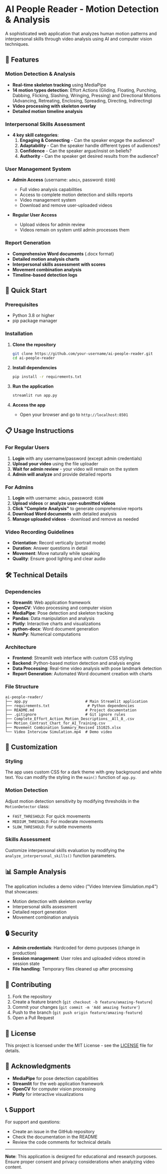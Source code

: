 # AI People Reader - Motion Detection & Analysis

A sophisticated web application that analyzes human motion patterns and interpersonal skills through video analysis using AI and computer vision techniques.

## 🎯 Features

### Motion Detection & Analysis
- **Real-time skeleton tracking** using MediaPipe
- **14 motion types detection**: Effort Actions (Gliding, Floating, Punching, Dabbing, Flicking, Slashing, Wringing, Pressing) and Directional Motions (Advancing, Retreating, Enclosing, Spreading, Directing, Indirecting)
- **Video processing with skeleton overlay**
- **Detailed motion timeline analysis**

### Interpersonal Skills Assessment
- **4 key skill categories**:
  1. **Engaging & Connecting** - Can the speaker engage the audience?
  2. **Adaptability** - Can the speaker handle different types of audiences?
  3. **Confidence** - Can the speaker argue/insist on beliefs?
  4. **Authority** - Can the speaker get desired results from the audience?

### User Management System
- **Admin Access** (username: `admin`, password: `0108`)
  - Full video analysis capabilities
  - Access to complete motion detection and skills reports
  - Video management system
  - Download and remove user-uploaded videos

- **Regular User Access**
  - Upload videos for admin review
  - Videos remain on system until admin processes them

### Report Generation
- **Comprehensive Word documents** (.docx format)
- **Detailed motion analysis charts**
- **Interpersonal skills assessment with scores**
- **Movement combination analysis**
- **Timeline-based detection logs**

## 🚀 Quick Start

### Prerequisites
- Python 3.8 or higher
- pip package manager

### Installation

1. **Clone the repository**
   ```bash
   git clone https://github.com/your-username/ai-people-reader.git
   cd ai-people-reader
   ```

2. **Install dependencies**
   ```bash
   pip install -r requirements.txt
   ```

3. **Run the application**
   ```bash
   streamlit run app.py
   ```

4. **Access the app**
   - Open your browser and go to `http://localhost:8501`

## 📋 Usage Instructions

### For Regular Users
1. **Login** with any username/password (except admin credentials)
2. **Upload your video** using the file uploader
3. **Wait for admin review** - your video will remain on the system
4. **Admin will analyze** and provide detailed reports

### For Admins
1. **Login** with username: `admin`, password: `0108`
2. **Upload videos** or **analyze user-submitted videos**
3. **Click "Complete Analysis"** to generate comprehensive reports
4. **Download Word documents** with detailed analysis
5. **Manage uploaded videos** - download and remove as needed

### Video Recording Guidelines
- **Orientation**: Record vertically (portrait mode)
- **Duration**: Answer questions in detail
- **Movement**: Move naturally while speaking
- **Quality**: Ensure good lighting and clear audio

## 🛠️ Technical Details

### Dependencies
- **Streamlit**: Web application framework
- **OpenCV**: Video processing and computer vision
- **MediaPipe**: Pose detection and skeleton tracking
- **Pandas**: Data manipulation and analysis
- **Plotly**: Interactive charts and visualizations
- **python-docx**: Word document generation
- **NumPy**: Numerical computations

### Architecture
- **Frontend**: Streamlit web interface with custom CSS styling
- **Backend**: Python-based motion detection and analysis engine
- **Data Processing**: Real-time video analysis with pose landmark detection
- **Report Generation**: Automated Word document creation with charts

### File Structure
```
ai-people-reader/
├── app.py                          # Main Streamlit application
├── requirements.txt                 # Python dependencies
├── README.md                       # Project documentation
├── .gitignore                      # Git ignore rules
├── Complete_Effort_Action_Motion_Descriptions__All_8_.csv
├── Motion_Contrast_Chart_for_AI_Training.csv
├── Movement Combination Summary_Revised 151025.xlsx
└── Video Interview Simulation.mp4  # Demo video
```

## 🎨 Customization

### Styling
The app uses custom CSS for a dark theme with grey background and white text. You can modify the styling in the `main()` function of `app.py`.

### Motion Detection
Adjust motion detection sensitivity by modifying thresholds in the `MotionDetector` class:
- `FAST_THRESHOLD`: For quick movements
- `MEDIUM_THRESHOLD`: For moderate movements  
- `SLOW_THRESHOLD`: For subtle movements

### Skills Assessment
Customize interpersonal skills evaluation by modifying the `analyze_interpersonal_skills()` function parameters.

## 📊 Sample Analysis

The application includes a demo video ("Video Interview Simulation.mp4") that showcases:
- Motion detection with skeleton overlay
- Interpersonal skills assessment
- Detailed report generation
- Movement combination analysis

## 🔒 Security

- **Admin credentials**: Hardcoded for demo purposes (change in production)
- **Session management**: User roles and uploaded videos stored in session state
- **File handling**: Temporary files cleaned up after processing

## 🤝 Contributing

1. Fork the repository
2. Create a feature branch (`git checkout -b feature/amazing-feature`)
3. Commit your changes (`git commit -m 'Add amazing feature'`)
4. Push to the branch (`git push origin feature/amazing-feature`)
5. Open a Pull Request

## 📄 License

This project is licensed under the MIT License - see the [LICENSE](LICENSE) file for details.

## 🙏 Acknowledgments

- **MediaPipe** for pose detection capabilities
- **Streamlit** for the web application framework
- **OpenCV** for computer vision processing
- **Plotly** for interactive visualizations

## 📞 Support

For support and questions:
- Create an issue in the GitHub repository
- Check the documentation in the README
- Review the code comments for technical details

---

**Note**: This application is designed for educational and research purposes. Ensure proper consent and privacy considerations when analyzing video content.